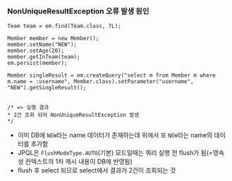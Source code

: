 
### NonUniqueResultException 오류 발생 원인

```
Team team = em.find(Team.class, 7L);

Member member = new Member();  
member.setName("NEW");  
member.setAge(20);  
member.getInTeam(team);  
em.persist(member);  

Member singleResult = em.createQuery("select m from Member m where m.name = :username", Member.class).setParameter("username", "NEW").getSingleResult();


/* => 실행 결과 
* 2건 조회 되어 NonUniqueResultException 발생
*/
```

  - 이미 DB에 `NEW`라는 name 데이터가 존재하는데 위에서 또 `NEW`라는 name의 데이터를 추가함  
  - JPQL은 `FlushModeType.AUTO`(기본) 모드일때는 쿼리 실행 전 flush가 됨(=영속성 컨텍스트의 1차 캐시 내용이 DB에 반영됨)
  - flush 후 select 되므로 select에서 결과가 2건이 조회되는 것